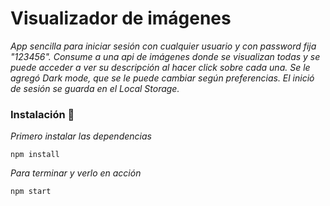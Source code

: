# Visualizador de imágenes

_App sencilla para iniciar sesión con cualquier usuario y con password fija "123456". Consume a una api de imágenes donde se visualizan todas y se puede acceder a ver su descripción al hacer click sobre cada una. Se le agregó Dark mode, que se le puede cambiar según preferencias. El inició de sesión se guarda en el Local Storage._


### Instalación 🔧

_Primero instalar las dependencias_

```
npm install
```

_Para terminar y verlo en acción_

```
npm start
```

